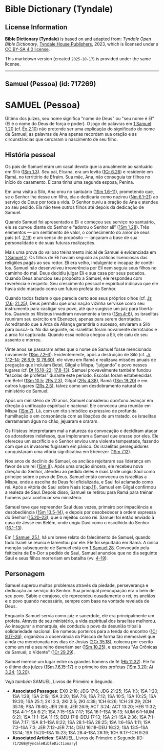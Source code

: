 # Bible Dictionary (Tyndale)

## License Information

**Bible Dictionary (Tyndale)** is based on and adapted from: _Tyndale Open Bible Dictionary_, [Tyndale House Publishers](https://tyndaleopenresources.com/), 2023, which is licensed under a [CC BY-SA 4.0 license](https://creativecommons.org/licenses/by-sa/4.0/legalcode.en).

This markdown version (created `2025-10-17`) is provided under the same license.



--------------------------------

## Samuel (Pessoa) (id: 717269)

SAMUEL (Pessoa)
===============

Último dos juízes, seu nome significa "nome de Deus" ou "seu nome é El" (El é o nome do Deus de força e poder). O jogo de palavras em [1 Samuel 1\.20](https://ref.ly/1Sam1:20) (cf. [Êx 2\.10](https://ref.ly/Exod2:10)) não pretende ser uma explicação do significado do nome de Samuel; as palavras de Ana apenas recordam sua oração e as circunstâncias que cercaram o nascimento de seu filho.

História pessoal
----------------

Os pais de Samuel eram um casal devoto que ia anualmente ao santuário em Siló ([1Sm 1\.3](https://ref.ly/1Sam1:3)). Seu pai, Elcana, era um levita ([1Cr 6\.26](https://ref.ly/1Chr6:26)) e residente em Ramá, no território de Efraim. Sua mãe, Ana, não conseguia ter filhos no início do casamento. Elcana tinha uma segunda esposa, Penina.

Em uma visita a Siló, Ana orou no santuário ([1Sm 1\.6–11](https://ref.ly/1Sam1:6-1Sam1:11)), prometendo que, se o Senhor lhe desse um filho, ela o dedicaria como nazireu ([Nm 6\.1–21](https://ref.ly/Num6:1-Num6:21)) ao serviço de Deus por toda a vida. O Senhor ouviu a oração de Ana e atendeu ao seu pedido. Ela não teve outros filhos até depois da dedicação de Samuel.

Quando Samuel foi apresentado a Eli e começou seu serviço no santuário, ele se curvou diante do Senhor e “adorou o Senhor ali” ([1Sm 1\.28](https://ref.ly/1Sam1:28)). Três elementos — um sentimento de valor, o conhecimento do amor de seus pais (cf. [2\.19](https://ref.ly/1Sam2:19)) e um senso de propósito — lançaram a base de sua personalidade e de suas futuras realizações.

Mais uma prova do valioso treinamento inicial de Samuel é evidenciada em [1 Samuel 2](https://ref.ly/1Sam2:1-1Sam2:36). Os filhos de Eli haviam seguido as práticas licenciosas das religiões pagãs ao seu redor. Eli era velho, indulgente e incapaz de contê\-los. Samuel não desenvolveu irreverência por Eli nem seguiu seus filhos no caminho do mal. Deus decidiu julgar Eli e sua casa por seus pecados. Quando Deus anunciou seu propósito a Samuel, ele respondeu com reverência e respeito. Seu crescimento pessoal e espiritual indicava que ele havia sido marcado como um futuro profeta do Senhor.

Quando todos faziam o que parecia certo aos seus próprios olhos (cf. [Jz 17\.6](https://ref.ly/Judg17:6); [21\.25](https://ref.ly/Judg21:25)), Deus permitiu que uma nação vizinha servisse como seu instrumento para castigar seu povo, até que surgisse um juiz para libertá\-los. Quando os filisteus invadiram novamente a terra ([1Sm 4–6](https://ref.ly/1Sam4:1-1Sam6:21)), os israelitas reuniram seu exército em Ebenezer, apenas para serem derrotados. Acreditando que a Arca da Aliança garantiria o sucesso, enviaram a Siló para buscá\-la. No dia seguinte, os israelitas foram novamente derrotados e a arca foi capturada. Quando essa notícia chegou a Eli, ele caiu de seu assento e morreu.

Vinte anos se passaram antes que o nome de Samuel fosse mencionado novamente ([1Sm 7\.2–3](https://ref.ly/1Sam7:2-1Sam7:3)). Evidentemente, após a destruição de Siló (cf. [Jr 7\.12–14](https://ref.ly/Jer7:12-Jer7:14); [26\.6,9](https://ref.ly/Jer26:6,Jer26:9); [Sl 78\.60](https://ref.ly/Ps78:60)), ele viveu em Ramá e realizava missões anuais de pregação que incluíam Betel, Gilgal e Mispa, “julgando” o povo nesses lugares (cf. [Dt 16\.18–22](https://ref.ly/Deut16:18-Deut16:22); [17\.8–13](https://ref.ly/Deut17:8-Deut17:13)). Samuel provavelmente também fundou “escolas de profetas” durante este período. Escolas foram estabelecidas em Betel ([1Sm 10\.5](https://ref.ly/1Sam10:5); [2Rs 2\.3](https://ref.ly/2Kgs2:3)), Gilgal ([2Rs 4\.38](https://ref.ly/2Kgs4:38)), Ramá ([1Sm 19\.20](https://ref.ly/1Sam19:20)) e em outros lugares ([2Rs 2\.5](https://ref.ly/2Kgs2:5)), talvez como um desdobramento natural do ministério de Samuel.

Após um ministério de 20 anos, Samuel considerou oportuno avançar em direção à unificação espiritual e nacional. Ele convocou uma reunião em Mispa ([1Sm 7](https://ref.ly/1Sam7:1-1Sam7:17)). Lá, com um rito simbólico expressivo de profunda humilhação e em consonância com as libações de um tratado, os israelitas derramaram água no chão, jejuaram e oraram.

Os filisteus interpretaram mal a natureza da convocação e decidiram atacar os adoradores indefesos, que imploraram a Samuel que orasse por eles. Ele ofereceu um sacrifício e o Senhor enviou uma violenta tempestade, fazendo com que os invasores fugissem em pânico. Os israelitas perseguidores conquistaram uma vitória significativa em Ebenezer ([1Sm 7\.12](https://ref.ly/1Sam7:12)).

Nos anos de declínio de Samuel, os anciãos rejeitaram sua liderança em favor de um rei ([1Sm 8](https://ref.ly/1Sam8:1-1Sam8:22)). Após uma oração sincera, ele recebeu nova direção do Senhor, atendeu ao pedido deles e mais tarde ungiu Saul como príncipe sobre o povo de Deus. Samuel então convocou os israelitas a Mispa, onde a escolha de Deus foi oficializada, e Saul foi aclamado como rei. Após a vitória de Saul sobre Naás (cap.[11](https://ref.ly/1Sam11:1-1Sam11:15)), Samuel em Gilgal confirmou a realeza de Saul. Depois disso, Samuel se retirou para Ramá para treinar homens para continuar seu ministério.

Samuel teve que repreender Saul duas vezes, primeiro por impaciência e desobediência ([1Sm 13\.5–14](https://ref.ly/1Sam13:5-1Sam13:14)), e depois por desobedecer à ordem expressa do Senhor ([15\.20–23](https://ref.ly/1Sam15:20-1Sam15:23)), que o rejeitou como rei. Samuel foi então enviado à casa de Jessé em Belém, onde ungiu Davi como o escolhido do Senhor ([16\.1–13](https://ref.ly/1Sam16:1-1Sam16:13)).

Em [1 Samuel 25\.1](https://ref.ly/1Sam25:1), há um breve relato do falecimento de Samuel, quando todo Israel se reuniu e lamentou por ele. Ele foi sepultado em Ramá. A única menção subsequente de Samuel está em [1 Samuel 28](https://ref.ly/1Sam28:1-1Sam28:25). Convocado pela feiticeira de En\-Dor a pedido de Saul, Samuel anunciou que no dia seguinte Saul e seus filhos morreriam em batalha (vv. [4–19](https://ref.ly/1Sam28:4-1Sam28:19)).

Personagem
----------

Samuel superou muitos problemas através da piedade, perseverança e dedicação ao serviço do Senhor. Sua principal preocupação era o bem de seu povo. Sábio e corajoso, ele repreendeu ousadamente o rei, os anciãos e o povo quando necessário, sempre com base na vontade revelada de Deus.

Enquanto Samuel servia como juiz e sacerdote, ele era principalmente um profeta. Através de seu ministério, a vida espiritual dos israelitas melhorou. Ao inaugurar a monarquia, ele conduziu o povo da desunião tribal à solidariedade nacional. Ele nomeou porteiros para a tenda do encontro ([1Cr 9\.17–26](https://ref.ly/1Chr9:17-1Chr9:26)), organizou a observância da Páscoa de forma tão memorável que ainda era mencionada nos dias de Josias ([2Cr 35\.18](https://ref.ly/2Chr35:18)), colocou por escrito como um rei e seu reino deveriam ser ([1Sm 10\.25](https://ref.ly/1Sam10:25)), e escreveu "As Crônicas de Samuel, o Vidente" ([1Cr 29\.29](https://ref.ly/1Chr29:29)).

Samuel merece um lugar entre os grandes homens de fé ([Hb 11\.32](https://ref.ly/Heb11:32)). Ele foi o último dos juízes ([1Sm 7\.6,15–17](https://ref.ly/1Sam7:6,1Sam7:15-1Sam7:17)) e o primeiro dos profetas ([1Sm 3\.20](https://ref.ly/1Sam3:20); [At 3\.24](https://ref.ly/Acts3:24); [13\.20](https://ref.ly/Acts13:20)).

*Veja também* SAMUEL, Livros de Primeiro e Segundo.

* **Associated Passages:** EXO 2:10; JDG 17:6; JDG 21:25; 1SA 1:3; 1SA 1:20; 1SA 1:28; 1SA 2:19; 1SA 3:20; 1SA 7:6; 1SA 7:12; 1SA 10:5; 1SA 10:25; 1SA 19:20; 1SA 25:1; 2KI 2:3; 2KI 2:5; 2KI 4:38; 1CH 6:26; 1CH 29:29; 2CH 35:18; PSA 78:60; JER 26:6; JER 26:9; ACT 3:24; ACT 13:20; HEB 11:32; 1SA 4:1–1SA 6:21; 1SA 7:15–1SA 7:17; 1SA 16:1–1SA 16:13; NUM 6:1–NUM 6:21; 1SA 11:1–1SA 11:15; DEU 17:8–DEU 17:13; 1SA 2:1–1SA 2:36; 1SA 7:1–1SA 7:17; 1SA 8:1–1SA 8:22; 1SA 28:1–1SA 28:25; 1SA 1:6–1SA 1:11; 1SA 7:2–1SA 7:3; JER 7:12–JER 7:14; DEU 16:18–DEU 16:22; 1SA 13:5–1SA 13:14; 1SA 15:20–1SA 15:23; 1SA 28:4–1SA 28:19; 1CH 9:17–1CH 9:26
* **Associated Articles:** SAMUEL, Livros de Primeiro e Segundo (ID: `717268@TyndaleBibleDictionary`)

